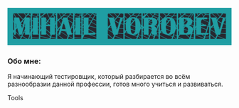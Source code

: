 ![Header](https://github.com/MihailVorobev/MihailVorobev/blob/main/assets/name.png)

###  Обо мне:

Я начинающий тестировщик, который разбирается во всём разнообразии данной профессии, готов много учиться и развиваться.


Tools